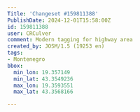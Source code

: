 ```yaml
---
Title: 'Changeset #159811388'
PublishDate: 2024-12-01T15:58:00Z
id: 159811388
user: CRCulver
comment: Modern tagging for highway area
created_by: JOSM/1.5 (19253 en)
tags:
- Montenegro
bbox:
  min_lon: 19.357149
  min_lat: 43.3549236
  max_lon: 19.3593551
  max_lat: 43.3568166

---
```

